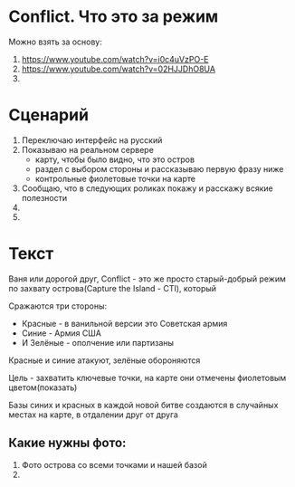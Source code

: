 # Conflict. Что это за режим
Можно взять за основу:
1. https://www.youtube.com/watch?v=i0c4uVzPO-E
2. https://www.youtube.com/watch?v=02HJJDhO8UA
3. 

# Сценарий
1. Переключаю интерфейс на русский
2. Показываю на реальном сервере
   - карту, чтобы было видно, что это остров
   - раздел с выбором стороны и рассказываю первую фразу ниже
   - контрольные фиолетовые точки на карте
3. Сообщаю, что в следующих роликах покажу и расскажу всякие полезности
4. 
5. 


# Текст
Ваня или дорогой друг, Conflict - это же просто старый-добрый режим по захвату острова(Capture the Island - CTI), который

Сражаются три стороны:
- Красные - в ванильной версии это Советская армия
- Синие - Армия США
- И Зелёные - ополчение или партизаны

Красные и синие атакуют, зелёные обороняются 

Цель - захватить ключевые точки, на карте они отмечены фиолетовым цветом(показать)

Базы синих и красных в каждой новой битве создаются в случайных местах на карте, в отдалении друг от друга


## Какие нужны фото:
1. Фото острова со всеми точками и нашей базой
2. 


